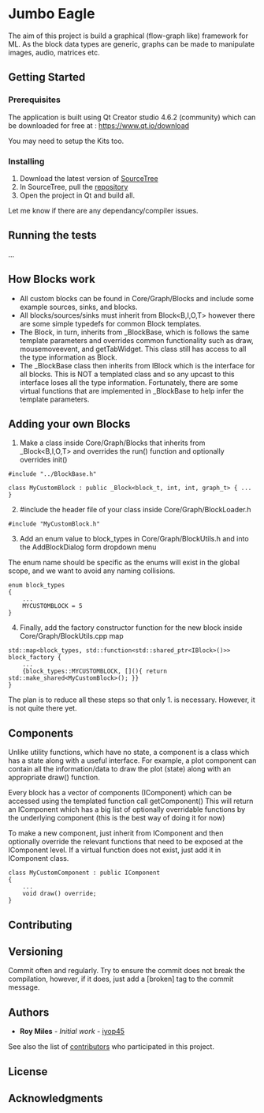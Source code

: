# Jumbo Eagle

The aim of this project is build a graphical (flow-graph like) framework for ML.
As the block data types are generic, graphs can be made to manipulate images, audio, matrices etc.

## Getting Started

### Prerequisites

The application is built using Qt Creator studio 4.6.2 (community) which can be downloaded for free at : https://www.qt.io/download

You may need to setup the Kits too.

### Installing

1. Download the latest version of [SourceTree](https://www.sourcetreeapp.com/)
2. In SourceTree, pull the [repository](https://github.com/iyop45/JumboEagle)
3. Open the project in Qt and build all.

Let me know if there are any dependancy/compiler issues.

## Running the tests

...

## How Blocks work

- All custom blocks can be found in Core/Graph/Blocks and include some example sources, sinks, and blocks.
- All blocks/sources/sinks must inherit from Block<B,I,O,T> however there are some simple typedefs for common Block templates. 
- The Block, in turn, inherits from \_BlockBase, which is follows the same template parameters and overrides common functionality such as draw, mousemoveevent, and getTabWidget. This class still has access to all the type information as Block.
- The \_BlockBase class then inherits from IBlock which is the interface for all blocks. This is NOT a templated class and so any upcast to this interface loses all the type information. Fortunately, there are some virtual functions that are implemented in \_BlockBase to help infer the template parameters.


## Adding your own Blocks

1. Make a class inside Core/Graph/Blocks that inherits from _Block<B,I,O,T> and overrides the run() function and optionally overrides init()

```
#include "../BlockBase.h"

class MyCustomBlock : public _Block<block_t, int, int, graph_t> { ... }
```

2. #include the header file of your class inside Core/Graph/BlockLoader.h

```
#include "MyCustomBlock.h"
```

3. Add an enum value to block_types in Core/Graph/BlockUtils.h and into the AddBlockDialog form dropdown menu 

The enum name should be specific as the enums will exist in the global scope, and we want to avoid any naming collisions.

```
enum block_types
{
	...
    MYCUSTOMBLOCK = 5
}
```

4. Finally, add the factory constructor function for the new block inside Core/Graph/BlockUtils.cpp map

```
std::map<block_types, std::function<std::shared_ptr<IBlock>()>> block_factory {
	...
    {block_types::MYCUSTOMBLOCK, [](){ return std::make_shared<MyCustomBlock>(); }}
}
```

The plan is to reduce all these steps so that only 1. is necessary. However, it is not quite there yet.

## Components

Unlike utility functions, which have no state, a component is a class which has a state along with a useful interface. 
For example, a plot component can contain all the information/data to draw the plot (state) along with an appropriate draw() function.

Every block has a vector of components (IComponent) which can be accessed using the templated function call getComponent<MyComponent>()
This will return an IComponent which has a big list of optionally overridable functions by the underlying component (this is the best way of doing it for now)

To make a new component, just inherit from IComponent and then optionally override the relevant functions that need to be exposed at the IComponent level. If a virtual function does not exist, just add it in IComponent class.

```
class MyCustomComponent : public IComponent
{
	...
	void draw() override;
}
```

## Contributing

## Versioning

Commit often and regularly. Try to ensure the commit does not break the compilation, however, if it does, just add a [broken] tag to the commit message.

## Authors

* **Roy Miles** - *Initial work* - [iyop45](https://github.com/iyop45)

See also the list of [contributors](https://github.com/JumboEagle/contributors) who participated in this project.

## License

## Acknowledgments